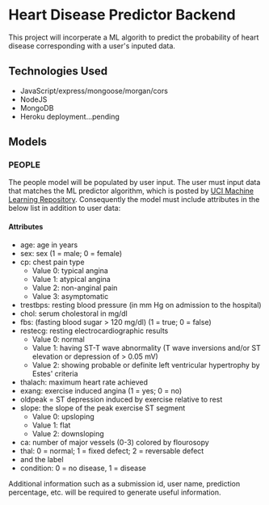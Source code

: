 # Heart Disease Predictor Backend

This project will incorperate a ML algorith to predict the probability of heart disease
corresponding with a user's inputed data.

## Technologies Used

- JavaScript/express/mongoose/morgan/cors
- NodeJS
- MongoDB
- Heroku deployment...pending
## Models

### PEOPLE

The people model will be populated by user input. The user must input data that matches the ML predictor algorithm, which is posted by [UCI Machine Learning Repository](https://archive.ics.uci.edu/ml/datasets/Heart+Disease). Consequently the model must include attributes in the below list in addition to user data:

#### Attributes

- age: age in years
- sex: sex (1 = male; 0 = female)
- cp: chest pain type
    - Value 0: typical angina
    - Value 1: atypical angina
    - Value 2: non-anginal pain
    - Value 3: asymptomatic
- trestbps: resting blood pressure (in mm Hg on admission to the hospital)
- chol: serum cholestoral in mg/dl
- fbs: (fasting blood sugar > 120 mg/dl) (1 = true; 0 = false)
- restecg: resting electrocardiographic results
    - Value 0: normal
    - Value 1: having ST-T wave abnormality (T wave inversions and/or ST elevation or depression of > 0.05 mV)
    - Value 2: showing probable or definite left ventricular hypertrophy by Estes' criteria
- thalach: maximum heart rate achieved
- exang: exercise induced angina (1 = yes; 0 = no)
- oldpeak = ST depression induced by exercise relative to rest
- slope: the slope of the peak exercise ST segment
    - Value 0: upsloping
    - Value 1: flat
    - Value 2: downsloping
- ca: number of major vessels (0-3) colored by flourosopy
- thal: 0 = normal; 1 = fixed defect; 2 = reversable defect
- and the label
- condition: 0 = no disease, 1 = disease

Additional information such as a submission id, user name, prediction percentage, etc. will be required to generate useful information.